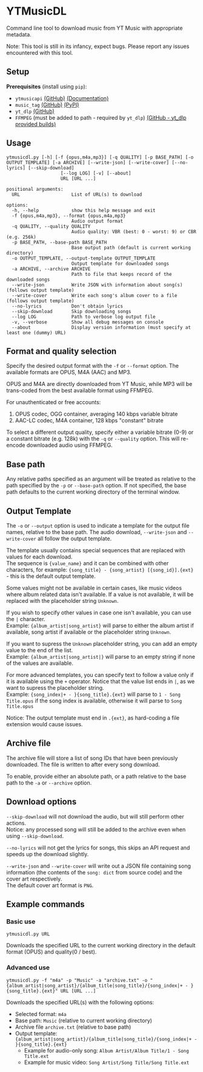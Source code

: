 # YTMusicDL
Command line tool to download music from YT Music with appropriate metadata.

Note: This tool is still in its infancy, expect bugs. Please report any issues encountered with this tool.

## Setup
**Prerequisites** (install using `pip`):

* `ytmusicapi` [(GitHub)](https://github.com/sigma67/ytmusicapi) [(Documentation)](https://ytmusicapi.readthedocs.io/en/latest/index.html)
* `music_tag` [(GitHub)](https://github.com/KristoforMaynard/music-tag) [(PyPI)](https://pypi.org/project/music-tag/)
* `yt_dlp` [(GitHub)](https://github.com/yt-dlp/yt-dlp/)
* `FFMPEG` (must be added to path - required by `yt_dlp`) [(GitHub - yt_dlp provided builds)](https://github.com/yt-dlp/FFmpeg-Builds)

## Usage

    ytmusicdl.py [-h] [-f {opus,m4a,mp3}] [-q QUALITY] [-p BASE_PATH] [-o OUTPUT_TEMPLATE] [-a ARCHIVE] [--write-json] [--write-cover] [--no-lyrics] [--skip-download]
                        [--log LOG] [-v] [--about]
                        URL [URL ...]
 
    positional arguments:
      URL                   List of URL(s) to download
    
    options:
      -h, --help            show this help message and exit
      -f {opus,m4a,mp3}, --format {opus,m4a,mp3}
                            Audio output format
      -q QUALITY, --quality QUALITY
                            Audio quality: VBR (best: 0 - worst: 9) or CBR (e.g. 256k)
      -p BASE_PATH, --base-path BASE_PATH
                            Base output path (default is current working directory)
      -o OUTPUT_TEMPLATE, --output-template OUTPUT_TEMPLATE
                            Output template for downloaded songs
      -a ARCHIVE, --archive ARCHIVE
                            Path to file that keeps record of the downloaded songs
      --write-json          Write JSON with information about song(s) (follows output template)
      --write-cover         Write each song's album cover to a file (follows output template)
      --no-lyrics           Don't obtain lyrics
      --skip-download       Skip downloading songs
      --log LOG             Path to verbose log output file
      -v, --verbose         Show all debug messages on console
      --about               Display version information (must specify at least one (dummy) URL)

## Format and quality selection

Specify the desired output format with the `-f` or `--format` option. The available formats are OPUS, M4A (AAC) and MP3.

OPUS and M4A are directly downloaded from YT Music, while MP3 will be trans-coded from the best available format using FFMPEG.

For unauthenticated or free accounts:

1. OPUS codec, OGG container, averaging 140 kbps variable bitrate
2. AAC-LC codec, M4A container, 128 kbps "constant" bitrate

To select a different output quality, specify either a variable bitrate (0-9) or a constant bitrate (e.g. 128k) with the `-q` or `--quality` option.
This will re-encode downloaded audio using FFMPEG.

## Base path

Any relative paths specified as an argument will be treated as relative to the path specified by the `-p` or `--base-path` option.
If not specified, the base path defaults to the current working directory of the terminal window.

## Output Template

The `-o` or `--output` option is used to indicate a template for the output file names, relative to the base path. The audio download, `--write-json` and `--write-cover` all follow the output template. 

The template usually contains special sequences that are replaced with values for each download. <br>
The sequence is `{value_name}` and it can be combined with other characters, for example: `{song_title} - {song_artist} [{song_id}].{ext}` - this is the default output template.

Some values might not be available in certain cases, like music videos where album related data isn't available. If a value is not available, it will be replaced with the placeholder string `Unknown`.

If you wish to specify other values in case one isn't available, you can use the `|` character. <br>
Example: `{album_artist|song_artist}` will parse to either the album artist if available, song artist if available or the placeholder string `Unknown`.

If you want to supress the `Unknown` placeholder string, you can add an empty value to the end of the list. <br>
Example: `{album_artist|song_artist|}` will parse to an empty string if none of the values are available.

For more advanced templates, you can specify text to follow a value only if it is available using the `+` operator.
Notice that the value list ends in `|`, as we want to supress the placeholder string. <br>
Example: `{song_index|+ - }{song_title}.{ext}` will parse to `1 - Song Title.opus` if the song index is available, otherwise it will parse to `Song Title.opus`

Notice: The output template must end in `.{ext}`, as hard-coding a file extension would cause issues.

## Archive file

The archive file will store a list of song IDs that have been previously downloaded.
The file is written to after every song download.

To enable, provide either an absolute path, or a path relative to the base path to the `-a` or `--archive` option.

## Download options

`--skip-download` will not download the audio, but will still perform other actions.<br>
Notice: any processed song will still be added to the archive even when using `--skip-download`.

`--no-lyrics` will not get the lyrics for songs, this skips an API request and speeds up the download slightly.

`--write-json` and `--write-cover` will write out a JSON file containing song information (the contents of the `song: dict` from source code) and the cover art respectively.<br>
The default cover art format is `PNG`.

## Example commands

### Basic use

`ytmusicdl.py URL`

Downloads the specified URL to the current working directory in the default format (OPUS) and quality(0 / best).

### Advanced use

`ytmusicdl.py -f "m4a" -p "Music" -a "archive.txt" -o "{album_artist|song_artist}/{album_title|song_title}/{song_index|+ - }{song_title}.{ext}" URL [URL ...]`

Downloads the specified URL(s) with the following options:
* Selected format: `m4a` 
* Base path: `Music` (relative to current working directory)
* Archive file `archive.txt` (relative to base path)
* Output template: `{album_artist|song_artist}/{album_title|song_title}/{song_index|+ - }{song_title}.{ext}`
  * Example for audio-only song: `Album Artist/Album Title/1 - Song Title.ext`
  * Example for music video: `Song Artist/Song Title/Song Title.ext`
